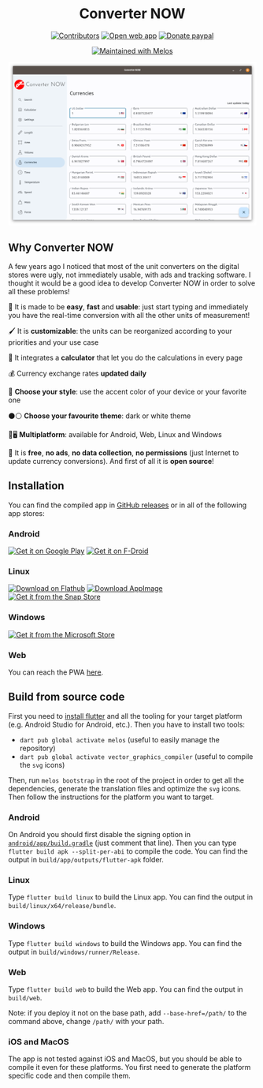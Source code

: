 <div align="center">

# Converter NOW

[<img src="https://img.shields.io/github/contributors/ferraridamiano/ConverterNOW?style=flat-square"
    alt="Contributors"
    height="30">](https://github.com/ferraridamiano/ConverterNOW/graphs/contributors)
[<img src="https://img.shields.io/static/v1?style=for-the-badge&message=PWA&color=5A0FC8&logo=PWA&logoColor=FFFFFF&label="
    alt="Open web app"
    height="30">](https://converter-now.web.app)
[<img src="https://img.shields.io/static/v1?style=for-the-badge&message=PayPal&color=00457C&logo=PayPal&logoColor=FFFFFF&label="
    alt="Donate paypal"
    height="30">](https://www.paypal.me/DemApps)

[<img src="https://img.shields.io/badge/maintained%20with-melos-f700ff.svg?style=flat-square"
    alt="Maintained with Melos">](https://github.com/invertase/melos)

<img src="screenshots/1.png" width="650">
</div>

## Why Converter NOW

A few years ago I noticed that most of the unit converters on the digital stores were ugly, not immediately usable, with ads and tracking software. I thought it would be a  good idea to develop Converter NOW in order to solve all these problems!

🚀 It is made to be **easy**, **fast** and **usable**: just start typing and immediately you have the real-time conversion with all the other units of measurement!

🖌️ It is **customizable**: the units can be reorganized according to your priorities and your use case

🔢 It integrates a **calculator** that let you do the calculations in every page

💰 Currency exchange rates **updated daily**

🎨 **Choose your style**: use the accent color of your device or your favorite one

⚫⚪ **Choose your favourite theme**: dark or white theme

📱🖥️ **Multiplatform**: available for Android, Web, Linux and Windows

💯 It is **free**, **no ads**, **no data collection**, **no permissions** (just Internet to update currency conversions). And first of all it is **open source**!

## Installation

You can find the compiled app in [GitHub releases](https://github.com/ferraridamiano/ConverterNOW/releases) or in all of the following app stores:

### Android

[<img src="https://play.google.com/intl/en_us/badges/static/images/badges/en_badge_web_generic.png"
    alt="Get it on Google Play"
    height="72">](https://play.google.com/store/apps/details?id=com.ferrarid.converterpro)
[<img src="https://fdroid.gitlab.io/artwork/badge/get-it-on.png"
    alt="Get it on F-Droid"
    height="72">](https://f-droid.org/packages/com.ferrarid.converterpro)

### Linux

[<img src="https://flathub.org/assets/badges/flathub-badge-en.png"
    alt="Download on Flathub"
    height="50">](https://flathub.org/apps/details/io.github.ferraridamiano.ConverterNOW)
[<img src="https://user-images.githubusercontent.com/61944859/169455015-13385466-8901-48fe-ba90-b62d58b0be64.png"
    alt="Download AppImage"
    height="50">](https://github.com/ferraridamiano/ConverterNOW/releases/latest)
[<img src="https://snapcraft.io/static/images/badges/en/snap-store-black.svg"
    alt="Get it from the Snap Store"
    height="50">](https://snapcraft.io/converternow)

### Windows

[<img src="https://get.microsoft.com/images/en-us dark.svg"
    alt="Get it from the Microsoft Store"
    height="53">](https://www.microsoft.com/store/apps/9P0Q79HWJH72)

### Web
You can reach the PWA [here](https://converter-now.web.app).

## Build from source code
First you need to
[install flutter](https://docs.flutter.dev/get-started/install) and all the
tooling for your target platform (e.g. Android Studio for Android, etc.). Then you have to install two tools:

- `dart pub global activate melos` (useful to easily manage the repository)
- `dart pub global activate vector_graphics_compiler` (useful to compile the `svg` icons)

Then, run `melos bootstrap` in the root of the project in order to get all the dependencies, generate the
translation files and optimize the `svg` icons. Then follow the instructions for the platform you want to target.

### Android
On Android you should first disable the signing option in
[`android/app/build.gradle`](https://github.com/ferraridamiano/ConverterNOW/blob/master/android/app/build.gradle#L70)
(just comment that line). Then you can type `flutter build apk --split-per-abi`
to compile the code. You can find the output in `build/app/outputs/flutter-apk`
folder.

### Linux
Type `flutter build linux` to build the Linux app. You can find the output in
`build/linux/x64/release/bundle`.

### Windows
Type `flutter build windows` to build the Windows app. You can find the output
in `build/windows/runner/Release`.

### Web
Type `flutter build web` to build the Web app. You can find the output in
`build/web`.

Note: if you deploy it not on the base path, add `--base-href=/path/` to the command above, change `/path/` with your path.

### iOS and MacOS
The app is not tested against iOS and MacOS, but you should be able to compile
it even for these platforms. You first need to generate the platform specific
code and then compile them.
